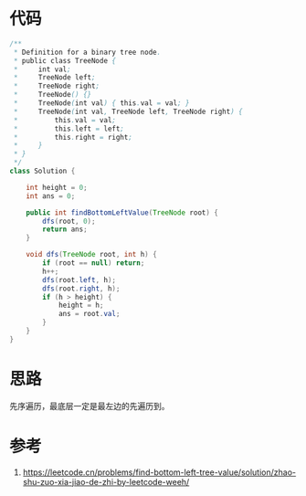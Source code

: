 # 代码

```java
/**
 * Definition for a binary tree node.
 * public class TreeNode {
 *     int val;
 *     TreeNode left;
 *     TreeNode right;
 *     TreeNode() {}
 *     TreeNode(int val) { this.val = val; }
 *     TreeNode(int val, TreeNode left, TreeNode right) {
 *         this.val = val;
 *         this.left = left;
 *         this.right = right;
 *     }
 * }
 */
class Solution {

    int height = 0;
    int ans = 0;

    public int findBottomLeftValue(TreeNode root) {
        dfs(root, 0);
        return ans;
    }

    void dfs(TreeNode root, int h) {
        if (root == null) return;
        h++;
        dfs(root.left, h);
        dfs(root.right, h);
        if (h > height) {
            height = h;
            ans = root.val;
        }
    }
}
```

# 思路

先序遍历，最底层一定是最左边的先遍历到。

# 参考

1. https://leetcode.cn/problems/find-bottom-left-tree-value/solution/zhao-shu-zuo-xia-jiao-de-zhi-by-leetcode-weeh/